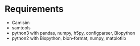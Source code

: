# Requirements

- Camisim
- samtools
- python3 with pandas, numpy, h5py, configparser, Biopython
- python2 with Biopython, bion-format, numpy, matplotlib